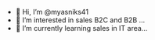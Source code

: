 - 👋 Hi, I’m @myasniks41
- 👀 I’m interested in sales B2C and B2B ...
- 🌱 I’m currently learning sales in IT area...

<!---
myasniks41/myasniks41 is a ✨ special ✨ repository because its `README.md` (this file) appears on your GitHub profile.
You can click the Preview link to take a look at your changes.
--->
